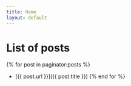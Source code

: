 ```yaml
---
title: Home 
layout: default
---
```



# List of posts


{% for post in paginator:posts %}
* [{{ post.url }}]({{ post.title }})
{% end for %}

